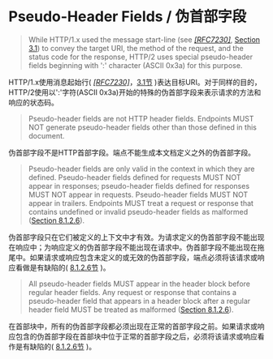 # Pseudo-Header Fields / 伪首部字段
> While HTTP/1.x used the message start-line (see [*[RFC7230]*](http://httpwg.org/specs/rfc7540.html#RFC7230), [Section 3.1](http://httpwg.org/specs/rfc7230.html#start.line)) to convey the target URI, the method of the request, and the status code for the response, HTTP/2 uses special pseudo-header fields beginning with ':' character (ASCII 0x3a) for this purpose.

HTTP/1.x使用消息起始行( [*[RFC7230]*](http://httpwg.org/specs/rfc7540.html#RFC7230)，[3.1节](http://httpwg.org/specs/rfc7230.html#start.line) )表达目标URI。对于同样的目的，HTTP/2使用以':'字符(ASCII 0x3a)开始的特殊的伪首部字段来表示请求的方法和响应的状态码。


> Pseudo-header fields are not HTTP header fields. Endpoints MUST NOT generate pseudo-header fields other than those defined in this document.

伪首部字段不是HTTP首部字段。端点不能生成本文档定义之外的伪首部字段。


> Pseudo-header fields are only valid in the context in which they are defined. Pseudo-header fields defined for requests MUST NOT appear in responses; pseudo-header fields defined for responses MUST NOT appear in requests. Pseudo-header fields MUST NOT appear in trailers. Endpoints MUST treat a request or response that contains undefined or invalid pseudo-header fields as malformed ([Section 8.1.2.6](http://httpwg.org/specs/rfc7540.html#malformed)).

伪首部字段只在它们被定义的上下文中才有效。为请求定义的伪首部字段不能出现在响应中；为响应定义的伪首部字段不能出现在请求中。伪首部字段不能出现在拖尾中。如果请求或响应包含未定义的或无效的伪首部字段，端点必须将该请求或响应看做是有缺陷的( [8.1.2.6节](http://httpwg.org/specs/rfc7540.html#malformed) )。


> All pseudo-header fields MUST appear in the header block before regular header fields. Any request or response that contains a pseudo-header field that appears in a header block after a regular header field MUST be treated as malformed ([Section 8.1.2.6](http://httpwg.org/specs/rfc7540.html#malformed)).

在首部块中，所有的伪首部字段都必须出现在正常的首部字段之前。如果请求或响应包含的伪首部字段在首部块中位于正常的首部字段之后，必须将该请求或响应看作是有缺陷的( [8.1.2.6节](http://httpwg.org/specs/rfc7540.html#malformed) )。